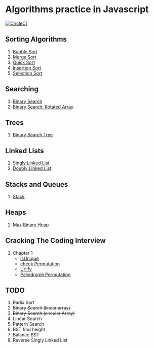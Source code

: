 # Algorithms practice in Javascript

[![CircleCI](https://circleci.com/gh/rishabh09/algorithms-practice.svg?style=svg)](https://circleci.com/gh/rishabh09/algorithms-practice)

## Sorting Algorithms

1. [Bubble Sort](./Sorting/Bubble/bubble.js)
2. [Merge Sort](./Sorting/Merge/merge.js)
3. [Quick Sort](./Sorting/Quick/quick.js)
4. [Insertion Sort](./Sorting/Insertion/insertion.js)
5. [Selection Sort](./Sorting/Selection/selection.js)

## Searching

1. [Binary Search](./Searching/BinarySearch/binary-search.js)
1. [Binary Search: Rotated Array](./Searching/BinarySearchRotated/binary-search.js)

## Trees

1. [Binary Search Tree](./Trees/BST/bst.js)

## Linked Lists

1. [Singly Linked List](./LinkedLists/SinglyLinkedList/LinkedList.js)
2. [Doubly Linked List](./LinkedLists/DoublyLinkedList/LinkedList.js)

## Stacks and Queues

1. [Stack](./Stacks/stack.js)

## Heaps

1. [Max Binary Heap](./Heaps/MaxBinaryHeap/max-binary-heap.js)

## Cracking The Coding Interview

1. Chapter 1
   - [isUnique](./CTCI/c1/q1.js)
   - [check Permutation](./CTCI/c1/q2.js)
   - [Urlify](./CTCI/c1/q3.js)
   - [Palindrome Permutation](./CTCI/c1/q4.js)

## TODO

1. Radix Sort
2. ~~Binary Search (linear array)~~
3. ~~Binary Search (circular Array)~~
4. Linear Search
5. Pattern Search
6. BST find height
7. Balance BST
8. Reverse Singly Linked List
